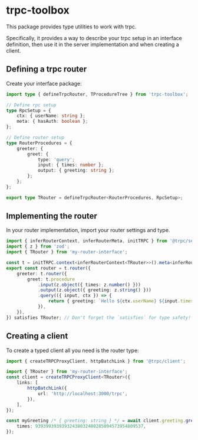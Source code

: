 # trpc-toolbox

This package provides type utilities to work with trpc.

Specifically, it provides a way to describe your trpc setup in an
interface definition, then use it in the server implementation
and when creating a client.

## Defining a trpc router

Create your interface package:

```ts
import type { defineTrpcRouter, TProcedureTree } from 'trpc-toolbox';

// Define rpc setup
type RpcSetup = {
    ctx: { userName: string };
    meta: { hasAuth: boolean };
};

// Define router setup
type RouterProcedures = {
    greeter: {
        greet: {
            type: 'query';
            input: { times: number };
            output: { greeting: string };
        };
    };
};

export type TRouter = defineTrpcRouter<RouterProcedures, RpcSetup>;
```

## Implementing the router

In your router implementation, import your router settings and type.

```ts
import { inferRouterContext, inferRouterMeta, initTRPC } from '@trpc/server';
import { z } from 'zod';
import { TRouter } from 'my-router-interface';

const t = initTRPC.context<inferRouterContext<TRouter>>().meta<inferRouterMeta<TRouter>>().create();
export const router = t.router({
    greeter: t.router({
        greet: t.procedure
            .input(z.object({ times: z.number() }))
            .output(z.object({ greeting: z.string() }))
            .query(({ input, ctx }) => {
                return { greeting: `Hello ${ctx.userName} ${input.times} times!` };
            }),
    }),
}) satisfies TRouter; // Don't forget the `satisfies` for type safety!
```

## Creating a client

To create a typed client all you need is the router type:

```ts
import { createTRPCProxyClient, httpBatchLink } from '@trpc/client';

import { TRouter } from 'my-router-interface';
const client = createTRPCProxyClient<TRouter>({
    links: [
        httpBatchLink({
            url: 'http://localhost:3000/trpc',
        }),
    ],
});

const myGreeting /* { greeting: string } */ = await client.greeting.greet({
    times: 93939939393932438032480285094573954809537,
});
```
